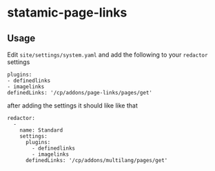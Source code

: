 # statamic-page-links

## Usage
Edit `site/settings/system.yaml` and add the following to your `redactor` settings

```
plugins:
- definedlinks
- imagelinks
definedLinks: '/cp/addons/page-links/pages/get' 
```

after adding the settings it should like like that

```
redactor:
  - 
    name: Standard
    settings:
      plugins:
        - definedlinks
        - imagelinks
      definedLinks: '/cp/addons/multilang/pages/get'
```